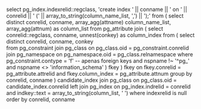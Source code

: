 select
  pg_index.indexrelid::regclass,
  'create index ' || conname || ' on ' || conrelid || ' (' || array_to_string(column_name_list, ',') || ');'
from 
  ( select distinct
      conrelid,
      conname,
      array_agg(attname) column_name_list,
      array_agg(attnum) as column_list
    from
      pg_attribute
      join 
        ( select
            conrelid::regclass,
            conname,
            unnest(conkey) as column_index
          from
            ( select distinct
                conrelid, 
                conname, 
                conkey                
              from
                pg_constraint
                join pg_class on pg_class.oid = pg_constraint.conrelid
                join pg_namespace on pg_namespace.oid = pg_class.relnamespace
              where
                pg_constraint.contype = 'f' -- apenas foreign keys
                and nspname !~ '^pg_' and nspname <> 'information_schema' ) fkey ) fkey on fkey.conrelid = pg_attribute.attrelid and fkey.column_index = pg_attribute.attnum
    group by
      conrelid,
      conname ) candidate_index
  join pg_class on pg_class.oid = candidate_index.conrelid
  left join pg_index on pg_index.indrelid = conrelid and indkey::text = array_to_string(column_list, ' ')
where
  indexrelid is null
order by
  conrelid,
  conname
